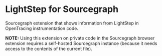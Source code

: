# LightStep for Sourcegraph

Sourcegraph extension that shows information from LightStep in OpenTracing instrumentation code.

**NOTE:** Using this extension on private code in the Sourcegraph browser extension requires a self-hosted Sourcegraph instance (because it needs access to the contents of the current file).
